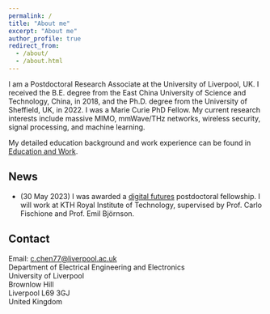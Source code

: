 ```yaml
---
permalink: /
title: "About me"
excerpt: "About me"
author_profile: true
redirect_from: 
  - /about/
  - /about.html
---
```


I am a Postdoctoral Research Associate at the University of Liverpool, UK. I received the B.E. degree from the East China University of Science and Technology, China, in 2018, and the Ph.D. degree from the University of Sheffield, UK, in 2022. I was a Marie Curie PhD Fellow. My current research interests include massive MIMO, mmWave/THz networks, wireless security, signal processing, and machine learning.

My detailed education background and work experience can be found in [Education and Work](/edu-work-experience/).

## News
* (30 May 2023) I was awarded a [digital futures](https://www.digitalfutures.kth.se/) postdoctoral fellowship. I will work at KTH Royal Institute of Technology, supervised by Prof. Carlo Fischione and Prof. Emil Björnson.

## Contact
Email: c.chen77@liverpool.ac.uk  
Department of Electrical Engineering and Electronics  
University of Liverpool  
Brownlow Hill  
Liverpool L69 3GJ  
United Kingdom


